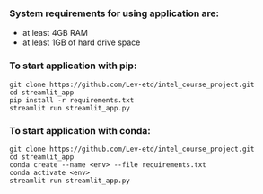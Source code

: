 ### System requirements for using application are: 
- at least 4GB RAM
- at least 1GB of hard drive space

### To start application with pip: 
```
git clone https://github.com/Lev-etd/intel_course_project.git
cd streamlit_app
pip install -r requirements.txt
streamlit run streamlit_app.py
```

### To start application with conda: 
```
git clone https://github.com/Lev-etd/intel_course_project.git
cd streamlit_app
conda create --name <env> --file requirements.txt
conda activate <env> 
streamlit run streamlit_app.py
```
